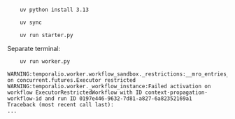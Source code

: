 # 

```bash
    uv python install 3.13
```

```bash
    uv sync
```



```bash
    uv run starter.py
```


 Separate terminal:

```bash
    uv run worker.py
```


```
WARNING:temporalio.worker.workflow_sandbox._restrictions:__mro_entries__ on concurrent.futures.Executor restricted
WARNING:temporalio.worker._workflow_instance:Failed activation on workflow ExecutorRestrictedWorkflow with ID context-propagation-workflow-id and run ID 0197e446-9632-7d81-a827-6a82352169a1
Traceback (most recent call last):
...
```
